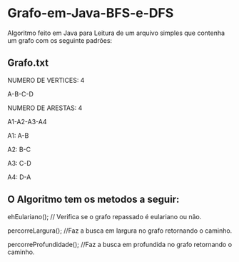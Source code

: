 # Grafo-em-Java-BFS-e-DFS

Algoritmo feito em Java para Leitura de um arquivo simples que contenha um grafo com os seguinte padrões:

<h2>Grafo.txt</h2>

<VERTICES>
NUMERO DE VERTICES: 4
  <p>
A-B-C-D
    <p>
<ARESTAS>
  <p>
NUMERO DE ARESTAS: 4
    <p>
A1-A2-A3-A4
      <p>
<CONEXOES ENTRE VERTICES>
  <p>
A1: A-B
<p>
A2: B-C
<p>
A3: C-D
<p>
A4: D-A
<p>
  
  <h2>O Algoritmo tem os metodos a seguir:</h2>
    <p>
  ehEulariano(); // Verifica se o grafo repassado é eulariano ou não.
  <p>
  percorreLargura(); //Faz a busca em largura no grafo retornando o caminho.
      <p>
  percorreProfundidade(); //Faz a busca em profundida no grafo retornando o caminho.
          <p>
  
  
